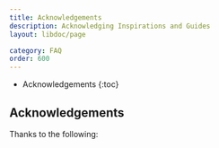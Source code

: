 ```yaml
---
title: Acknowledgements
description: Acknowledging Inspirations and Guides
layout: libdoc/page

category: FAQ
order: 600
---
```

- Acknowledgements
{:toc}

## Acknowledgements
Thanks to the following:
